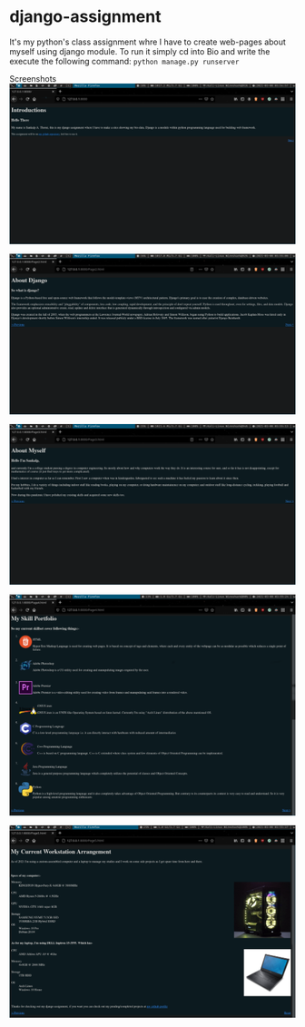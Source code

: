 # django-assignment
It's my python's class assignment whre I have to create web-pages about myself using django module.
To run it simply cd into Bio and write the execute the following command:
    ``python manage.py runserver``
    
Screenshots
![Page-1](Page1.png)

![Page-2](Page2.png)

![Page-3](Page3.png)

![Page-4](Page4.png)

![Page-5](Page5.png)
